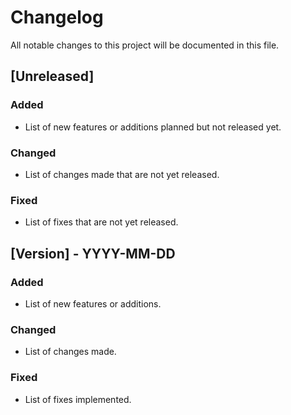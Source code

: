 # Changelog

All notable changes to this project will be documented in this file.

## [Unreleased]

### Added
- List of new features or additions planned but not released yet.

### Changed
- List of changes made that are not yet released.

### Fixed
- List of fixes that are not yet released.

## [Version] - YYYY-MM-DD

### Added
- List of new features or additions.

### Changed
- List of changes made.

### Fixed
- List of fixes implemented.

